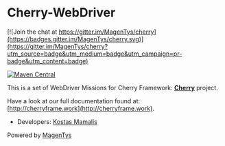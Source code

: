 # Cherry-WebDriver

[![Join the chat at https://gitter.im/MagenTys/cherry](https://badges.gitter.im/MagenTys/cherry.svg)](https://gitter.im/MagenTys/cherry?utm_source=badge&utm_medium=badge&utm_campaign=pr-badge&utm_content=badge)

[![Maven Central](https://maven-badges.herokuapp.com/maven-central/io.magentys/cherry-webdriver/badge.svg)](https://maven-badges.herokuapp.com/maven-central/io.magentys/cherry-webdriver)

This is a set of WebDriver Missions for Cherry Framework: **[Cherry](https://github.com/MagenTys/cherry)** project.


Have a look at our full documentation found at:           
[http://cherryframe.work](http://cherryframe.work).
            
            
* Developers: [Kostas Mamalis](@mamalisk)

Powered by [MagenTys](http://magentys.io)
